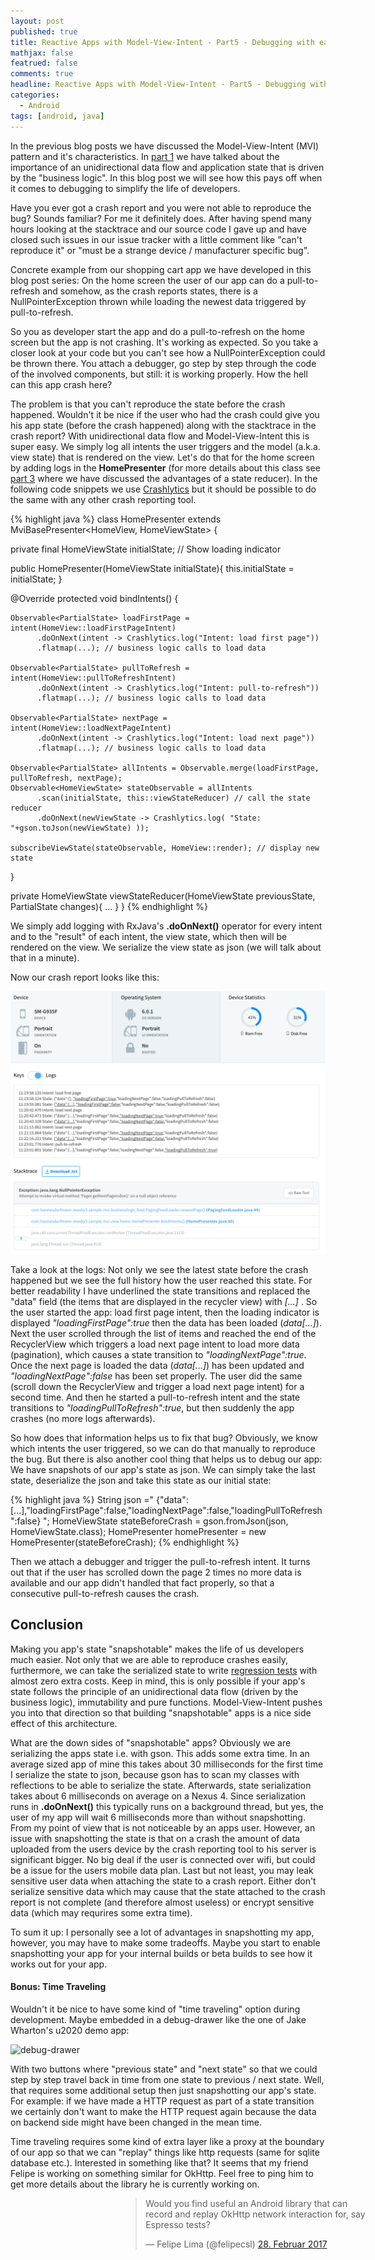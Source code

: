 ```yaml
---
layout: post
published: true
title: Reactive Apps with Model-View-Intent - Part5 - Debugging with ease
mathjax: false
featrued: false
comments: true
headline: Reactive Apps with Model-View-Intent - Part5 - Debugging with ease
categories:
  - Android
tags: [android, java]
---
```

In the previous blog posts we have discussed the Model-View-Intent (MVI) pattern and it's characteristics.
In [part 1](http://hannesdorfmann.com/android/mosby3-mvi-1) we have talked about the importance of
an unidirectional data flow and application state that is driven by the "business logic".
In this blog post we will see how this pays off when it comes to debugging to simplify the life of developers.

Have you ever got a crash report and you were not able to reproduce the bug? Sounds familiar?
For me it definitely does. After having spend many hours looking at the stacktrace and our source code I gave up and have closed such issues in our issue tracker with a little comment like "can't reproduce it" or "must be a strange device / manufacturer specific bug".

Concrete example from our shopping cart app we have developed in this blog post series:
On the home screen the user of our app can do a pull-to-refresh and somehow,
as the crash reports states, there is a NullPointerException thrown while loading the newest data triggered by pull-to-refresh.

So you as developer start the app and do a pull-to-refresh on the home screen but the app is not crashing.
It's working as expected.
So you take a closer look at your code but you can't see how a NullPointerException could be thrown there.
You attach a debugger, go step by step through the code of the involved components, but still: it is working properly. How the hell can this app crash here?

The problem is that you can't reproduce the state before the crash happened.
Wouldn't it be nice if the user who had the crash could give you his app state (before the crash happened) along with the stacktrace in the crash report?
With unidirectional data flow and Model-View-Intent this is super easy.
We simply log all intents the user triggers and the model (a.k.a. view state) that is rendered on the view.
Let's do that for the home screen by adding logs in the **HomePresenter** (for more details about this class see [part 3](http://hannesdorfmann.com/android/mosby3-mvi-1) where we have discussed the advantages of a state reducer).
In the following code snippets we use [Crashlytics](https://fabric.io/kits/ios/crashlytics) but it should be possible to do the same with any other crash reporting tool.


{% highlight java %}
class HomePresenter extends MviBasePresenter<HomeView, HomeViewState> {

  private final HomeViewState initialState; // Show loading indicator

  public HomePresenter(HomeViewState initialState){
    this.initialState = initialState;
  }

  @Override protected void bindIntents() {

    Observable<PartialState> loadFirstPage = intent(HomeView::loadFirstPageIntent)
          .doOnNext(intent -> Crashlytics.log("Intent: load first page"))
          .flatmap(...); // business logic calls to load data

    Observable<PartialState> pullToRefresh = intent(HomeView::pullToRefreshIntent)
          .doOnNext(intent -> Crashlytics.log("Intent: pull-to-refresh"))
          .flatmap(...); // business logic calls to load data

    Observable<PartialState> nextPage = intent(HomeView::loadNextPageIntent)
          .doOnNext(intent -> Crashlytics.log("Intent: load next page"))
          .flatmap(...); // business logic calls to load data

    Observable<PartialState> allIntents = Observable.merge(loadFirstPage, pullToRefresh, nextPage);
    Observable<HomeViewState> stateObservable = allIntents
          .scan(initialState, this::viewStateReducer) // call the state reducer
          .doOnNext(newViewState -> Crashlytics.log( "State: "+gson.toJson(newViewState) ));

    subscribeViewState(stateObservable, HomeView::render); // display new state
  }

  private HomeViewState viewStateReducer(HomeViewState previousState, PartialState changes){
    ...
  }
}
{% endhighlight %}

We simply add logging with RxJava's **.doOnNext()** operator for every intent and to the "result" of each intent, the view state, which then will be rendered on the view.
We serialize the view state as json (we will talk about that in a minute).

Now our crash report looks like this:

![logs](/images/mvi-mosby3/crashlytics-mvi-logs.png)

Take a look at the logs: Not only we see the latest state before the crash happened but we see the full history how the user reached this state.
For better readability I have underlined the state transitions and replaced the "data" field (the items that are displayed in the recycler view) with _[...]_ .
So the user started the app: load first page intent, then the loading indicator is displayed _"loadingFirstPage":true_ then the data has been loaded (_data[...]_).
Next the user scrolled through the list of items and reached the end of the RecyclerView which triggers a load next page intent to load more data (pagination), which causes a state transition to _"loadingNextPage":true_. Once the next page is loaded the data (_data[...]_) has been updated and _"loadingNextPage":false_ has been set properly. The user did the same (scroll down the RecyclerView and trigger a load next page intent) for a second time.
And then he started a pull-to-refresh intent and the state transitions to _"loadingPullToRefresh":true_, but then suddenly the app crashes (no more logs afterwards).

So how does that information helps us to fix that bug?
Obviously, we know which intents the user triggered, so we can do that manually to reproduce the bug.
But there is also another cool thing that helps us to debug our app: We have snapshots of our app's state as json.
We can simply take the last state, deserialize the json and take this state as our initial state:

{% highlight java %}
String json ="  {\"data\":[...],\"loadingFirstPage\":false,\"loadingNextPage\":false,\"loadingPullToRefresh\":false} ";
HomeViewState stateBeforeCrash = gson.fromJson(json, HomeViewState.class);
HomePresenter homePresenter = new HomePresenter(stateBeforeCrash);
{% endhighlight %}

Then we attach a debugger and trigger the pull-to-refresh intent. It turns out that if the user has scrolled down the page 2 times no more data is available and our app didn't handled that fact properly, so that a consecutive pull-to-refresh causes the crash.

## Conclusion
Making you app's state "snapshotable" makes the life of us developers much easier. Not only that we are able to reproduce crashes easily, furthermore, we can take the serialized state to write [regression tests](https://en.wikipedia.org/wiki/Regression_testing) with almost zero extra costs.
Keep in mind, this is only possible if your app's state follows the principle of an unidirectional data flow (driven by the business logic), immutability and pure functions.
Model-View-Intent pushes you into that direction so that building "snapshotable" apps is a nice side effect of this architecture.

What are the down sides of "snapshotable" apps? Obviously we are serializing the apps state i.e. with gson.
This adds some extra time.
In an average sized app of mine this takes about 30 milliseconds for the first time I serialize the state to json, because gson has to scan my classes with reflections to be able to serialize the state. Afterwards, state serialization takes about 6 milliseconds on average on a Nexus 4.
Since serialization runs in **.doOnNext()** this typically runs on a background thread, but yes,
the user of my app will wait 6 milliseconds more than without snapshotting.
From my point of view that is not noticeable by an apps user.
However, an issue with snapshotting the state is that on a crash the amount of data uploaded from the users device by the crash reporting tool to his server is significant bigger.
No big deal if the user is connected over wifi, but could be a issue for the users mobile data plan.
Last but not least, you may leak sensitive user data when attaching the state to a crash report.
Either don't serialize sensitive data which may cause that the state attached to the crash report is not complete (and therefore almost useless) or encrypt sensitive data (which may requrires some extra time).

To sum it up: I personally see a lot of advantages in snapshotting my app, however, you may have to make some tradeoffs.
Maybe you start to enable snapshotting your app for your internal builds or beta builds to see how it works out for your app.

#### Bonus: Time Traveling
Wouldn't it be nice to have some kind of "time traveling" option during development. Maybe embedded in a debug-drawer like the one of Jake Wharton's u2020 demo app:

![debug-drawer](/images/mvi-mosby3/u2020-debug-drawer.gif)

With two buttons where "previous state" and "next state" so that we could step by step travel back in time from one state to previous / next state.
Well, that requires some additional setup then just snapshotting our app's state.
For example: if we have made a HTTP request as part of a state transition we certainly don't want to make the HTTP request again because the data on backend side might have been changed in the mean time.

Time traveling requires some kind of extra layer like a proxy at the boundary of our app so that we can "replay" things like http requests (same for sqlite database etc.).
Interested in something like that?
It seems that my friend Felipe is working on something similar for OkHttp.
Feel free to ping him to get more details about the library he is currently working on.

<p>
<div style="position:relative;
width:400px;
height:300px;
z-index:15;
top:50%;
left:35%;
margin: -200px 10 0 -150px;">

<blockquote class="twitter-tweet" data-lang="de"><p lang="en" dir="ltr">Would you find useful an Android library that can record and replay OkHttp network interaction for, say Espresso tests?</p>&mdash; Felipe Lima (@felipecsl) <a href="https://twitter.com/felipecsl/status/836380525380026368">28. Februar 2017</a></blockquote> <script async src="//platform.twitter.com/widgets.js" charset="utf-8"></script>
</div>
</p>
